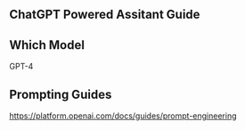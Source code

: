 ## ChatGPT Powered Assitant Guide
##  Which Model
GPT-4

## Prompting Guides
https://platform.openai.com/docs/guides/prompt-engineering

